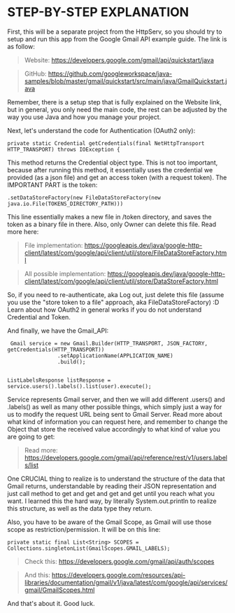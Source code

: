 # STEP-BY-STEP EXPLANATION
First, this will be a separate project from the HttpServ, so you should try to setup and run this app from the Google Gmail API example guide. The link is as follow:

> Website: https://developers.google.com/gmail/api/quickstart/java

> GitHub: https://github.com/googleworkspace/java-samples/blob/master/gmail/quickstart/src/main/java/GmailQuickstart.java

Remember, there is a setup step that is fully explained on the Website link, but in general, you only need the main code, the rest can be adjusted by the way you use Java
and how you manage your project. 

Next, let's understand the code for Authentication (OAuth2 only): 

```
private static Credential getCredentials(final NetHttpTransport HTTP_TRANSPORT) throws IOException {
```

This method returns the Credential object type. This is not too important, because after running this method, it essentially uses the credential we provided (as a json file)
and get an access token (with a request token). The IMPORTANT PART is the token:

```
.setDataStoreFactory(new FileDataStoreFactory(new java.io.File(TOKENS_DIRECTORY_PATH)))
```

This line essentially makes a new file in /token directory, and saves the token as a binary file in there. Also, only Owner can delete this file. Read more here:

> File implementation: https://googleapis.dev/java/google-http-client/latest/com/google/api/client/util/store/FileDataStoreFactory.html

> All possible implementation: https://googleapis.dev/java/google-http-client/latest/com/google/api/client/util/store/DataStoreFactory.html

So, if you need to re-authenticate, aka Log out, just delete this file (assume you use the "store token to a file" approach, aka FileDataStoreFactory) :D 
Learn about how OAuth2 in general works if you do not understand Credential and Token.

And finally, we have the Gmail_API: 

```
 Gmail service = new Gmail.Builder(HTTP_TRANSPORT, JSON_FACTORY, getCredentials(HTTP_TRANSPORT))
                .setApplicationName(APPLICATION_NAME)
                .build();
                
```

```
ListLabelsResponse listResponse = service.users().labels().list(user).execute();
```

Service represents Gmail server, and then we will add different .users() and .labels() as well as many other possible things, which simply just a way for us to modify
the request URL being sent to Gmail Server. Read more about what kind of information you can request here, and remember to change the Object that store the received value
accordingly to what kind of value you are going to get:

> Read more: https://developers.google.com/gmail/api/reference/rest/v1/users.labels/list

One CRUCIAL thing to realize is to understand the structure of the data that Gmail returns, understandable by reading their JSON representation and just call method 
to get and get and get and get until you reach what you want. I learned this the hard way, by literally System.out.println to realize this structure, as well as the
data type they return. 

Also, you have to be aware of the Gmail Scope, as Gmail will use those scope as restriction/permission. It will be on this line:

```
private static final List<String> SCOPES = Collections.singletonList(GmailScopes.GMAIL_LABELS);
```
> Check this: https://developers.google.com/gmail/api/auth/scopes

> And this: https://developers.google.com/resources/api-libraries/documentation/gmail/v1/java/latest/com/google/api/services/gmail/GmailScopes.html

And that's about it. Good luck.

